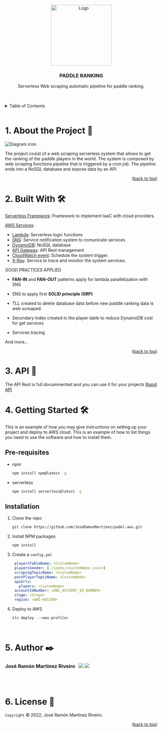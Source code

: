 <div id="top"></div>

<!-- PROJECT LOGO -->
<br />
<div align="center">
  <a href="https://github.com/othneildrew/Best-README-Template">
    <img src="https://drive.google.com/uc?export=view&id=1twqwlJ7k7Xu5C9JO9uwUjVlc5OJO109x" alt="Logo" width="200" >
  </a>

  <h3 align="center"><b>PADDLE RANKING</b></h3>

  <p align="center">
   Serverless Web scraping automatic pipeline for paddle ranking.
    <br />
    <br />
    <br />
  </p>
</div>

<!-- TABLE OF CONTENTS -->
<details>
  <summary>Table of Contents</summary>
  <ol>
    <li><a href="#About the Project">About the Project</a></li>
    <li><a href="#built with">Built With</a></li>
    <li><a href="#api">API</a></li>
    <li>
      <a href="#getting-started">Getting Started</a>
      <ul>
        <li><a href="#pre-requisites">Pre-requisites</a></li>
        <li><a href="#installation">Installation</a></li>
      </ul>
    </li>
    <li><a href="#author">Author</a></li>
    <li><a href="#license">License</a></li>
  </ol>
</details>

<br>

<!-- ABOUT THE PROJECT -->
# 1. About the Project 📢


 <img src="https://drive.google.com/uc?export=view&id=17ELf6JuMo1UeXZ2_fL_9pEMmUkbi3mwg" alt="Diagram icon">

</br>

The project cosist of a web scraping serverless system that allows to get the ranking of the paddle players in the world. The system is composed by web scraping functions pipeline that is triggered by a cron job. The pipeline ends into a NoSQL database and expose data by an API.

<p align="right">(<a href="#top">back to top</a>)</p>



# 2. Built With 🛠️

[Serverless Framework](https://www.serverless.com/): Framework to implement IaaC with cloud providers.

[AWS Services](https://aws.amazon.com/es/):
* [Lambda](https://aws.amazon.com/es/lambda/): Serverless logic functions
* [SNS](https://aws.amazon.com/es/sns/?whats-new-cards.sort-by=item.additionalFields.postDateTime&whats-new-cards.sort-order=desc): Service notification system to comunicate services
* [DynamoDB](https://aws.amazon.com/es/dynamodb/): NoSQL database
* [API Gateway](https://aws.amazon.com/es/api-gateway/): API Rest management
* [CloudWatch event](https://docs.aws.amazon.com/AmazonCloudWatch/latest/events/WhatIsCloudWatchEvents.html): Schedule the system trigger.
* [X-Ray](https://aws.amazon.com/es/xray/): Service to trace and monitor the system services.


_GOOD PRACTICES APPLIED_

* **FAN-IN** and **FAN-OUT** patterns apply for lambda parallelization with SNS

* SNS to apply first **SOLID principle (SRP)**

* TLL created to delete database data before new paddle ranking data is web screaped.

* Secondary Index created in the player table to reduce DynamoDB cost for get services

* Services tracing
 
And more...

<p align="right">(<a href="#top">back to top</a>)</p>


# 3. API 🚀

The API Rest is full docummented and you can use it for your projects [Rapid API](https://rapidapi.com/search/paddle)

# 4. Getting Started 🛠️  

This is an example of how you may give instructions on setting up your project and deploy to AWS cloud. This is an example of how to list things you need to use the software and how to install them.
## Pre-requisites
* npm
  ```sh
  npm install npm@latest -g
  ```
* serverless
  ```sh
  npm install serverless@latest -g
  ```

## Installation  

1. Clone the repo
   ```sh
   git clone https://github.com/JoseRamonMartinez/padel-aws.git
   ```
2. Install NPM packages
   ```sh
   npm install
   ```
3. Create a `config.yml`
   ```yml
    playersTableName: <CustomName>
    playersSeeder: [./seeds/<CustomName.json>]
    scrapingTopicName: <CustomName>
    postPlayerTopicName: <CustomName>
    apiUrls:
      players: <CustomName>
    accountIdNumber: <AWS_ACCOUNT_ID_NUMBER>
    stage: <Stage>
    region: <AWS-REGION>
   ```

2. Deploy to AWS
   ```sh
   sls deploy --<aws-profile>
   ```
</br>

# 5. Author ✒️

<h3>José Ramón Martínez Riveiro &nbsp;
<a href="https://www.linkedin.com/in/joseramonmartinezriveiro/"><img src="https://img.shields.io/badge/LinkedIn-0077B5?style=for-the-badge&logo=linkedin&logoColor=white"></a>
<a href="https://joseramonmartinez.github.io/"><img src="https://img.shields.io/badge/website-000000?style=for-the-badge&logo=About.me&logoColor=white"></a>
</img>
</h3>

</br>
</br>

# 6. License 📄
`Copyright` © 2022, José Ramón Martínez Riveiro. 


<p align="right">(<a href="#top">back to top</a>)</p>


<!-- MARKDOWN LINKS & IMAGES -->

[aws-shield]:  	https://img.shields.io/badge/Amazon_AWS-232F3E?style=for-the-badge&logo=amazon-aws&logoColor=white?style=for-the-badge

[aws-url]: https://aws.amazon.com/

[license-shield]: https://img.shields.io/badge/LICENSE-COPYRIGHT-yellow?style=for-the-badge
[license-url]: https://img.shields.io/badge/LICENSE-COPYRIGHT-yellow?style=for-the-badge
